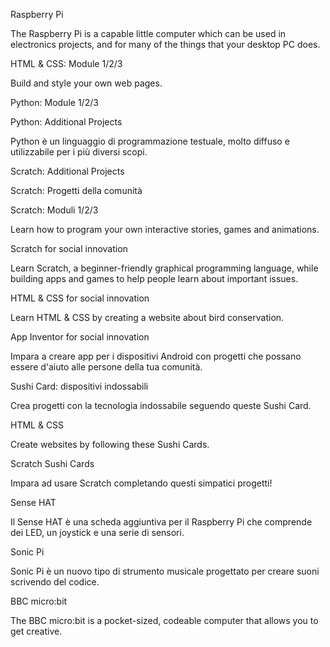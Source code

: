 Raspberry Pi

The Raspberry Pi is a capable little computer which can be used in electronics projects, and for many of the things that your desktop PC does.

HTML & CSS: Module 1/2/3

Build and style your own web pages.

Python: Module 1/2/3

Python: Additional Projects

Python è un linguaggio di programmazione testuale, molto diffuso e utilizzabile per i più diversi scopi.

Scratch: Additional Projects

Scratch: Progetti della comunità

Scratch: Moduli 1/2/3

Learn how to program your own interactive stories, games and animations.

Scratch for social innovation

Learn Scratch, a beginner-friendly graphical programming language, while building apps and games to help people learn about important issues.

HTML & CSS for social innovation

Learn HTML & CSS by creating a website about bird conservation.

App Inventor for social innovation

Impara a creare app per i dispositivi Android con progetti che possano essere d'aiuto alle persone della tua comunità.

Sushi Card: dispositivi indossabili

Crea progetti con la tecnologia indossabile seguendo queste Sushi Card.

HTML & CSS

Create websites by following these Sushi Cards.

Scratch Sushi Cards

Impara ad usare Scratch completando questi simpatici progetti!

Sense HAT

Il Sense HAT è una scheda aggiuntiva per il Raspberry Pi che comprende dei LED, un joystick e una serie di sensori.

Sonic Pi

Sonic Pi è un nuovo tipo di strumento musicale progettato per creare suoni scrivendo del codice.

BBC micro:bit

The BBC micro:bit is a pocket-sized, codeable computer that allows you to get creative.